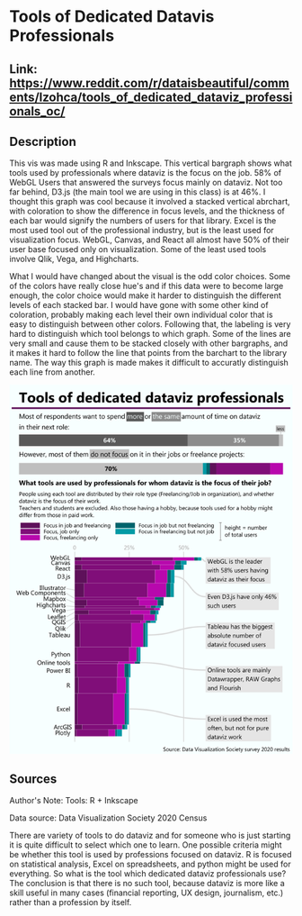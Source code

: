 # Tools of Dedicated Datavis Professionals

## Link: https://www.reddit.com/r/dataisbeautiful/comments/lzohca/tools_of_dedicated_dataviz_professionals_oc/


## Description

This vis was made using R and Inkscape. This vertical bargraph shows what tools used by professionals where dataviz is the focus on the job. 58% of WebGL Users that answered the surveys focus mainly on dataviz. Not too far behind, D3.js (the main tool we are using in this class) is at 46%. I thought this graph was cool because it involved a stacked vertical abrchart, with coloration to show the difference in focus levels, and the thickness of each bar would signify the numbers of users for that library. Excel is the most used tool out of the professional industry, but is the least used for visualization focus. WebGL, Canvas, and React all almost have 50% of their user base focused only on visualization. Some of the least used tools involve Qlik, Vega, and Highcharts. 


What I would have changed about the visual is the odd color choices. Some of the colors have really close hue's and if this data were to become large enough, the color choice would make it harder to distinguish the different levels of each stacked bar. I would have gone with some other kind of coloration, probably making each level their own individual color that is easy to distinguish between other colors. Following that, the labeling is very hard to distinguish which tool belongs to which graph. Some of the lines are very small and cause them to be stacked closely with other bargraphs, and it makes it hard to follow the line that points from the barchart to the library name. The way this graph is made makes it difficult to accuratly distinguish each line from another. 

![image](images/datavis.png)


## Sources

Author's Note:
Tools: R + Inkscape

Data source: Data Visualization Society 2020 Census

There are variety of tools to do dataviz and for someone who is just starting it is quite difficult to select which one to learn. One possible criteria might be whether this tool is used by professions focused on dataviz. R is focused on statistical analysis, Excel on spreadsheets, and python might be used for everything. So what is the tool which dedicated dataviz professionals use? The conclusion is that there is no such tool, because dataviz is more like a skill useful in many cases (financial reporting, UX design, journalism, etc.) rather than a profession by itself.
